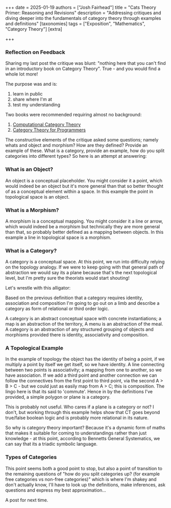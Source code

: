 +++
date = 2025-01-19
authors = ["Josh Fairhead"]
title = "Cats Theory Primer: Reasoning and Revisions"
description = "Addressing critiques and diving deeper into the fundamentals of category theory through examples and definitions"
[taxonomies]
tags = ["Exposition", "Mathematics", "Category Theory"]
[extra]

+++

### Reflection on Feedback

Sharing my last post the critique was blunt: "nothing here that you can't find in an introductory book on Category Theory". True - and you would find a whole lot more! 

The purpose was and is:
1) learn in public
2) share where I'm at
3) test my understanding

Two books were recommended requiring almost no background:
1) [Computational Category Theory](https://www.cs.man.ac.uk/~david/categories/book/book.pdf)
2) [Category Theory for Programmers](https://unglueit-files.s3.amazonaws.com/ebf/e90890f0a6ea420c9825657d6f3a851d.pdf)

The constructive elements of the critique asked some questions; namely whats and object and morphism? How are they defined? Provide an example of these. What is a category, provide an example, how do you split categories into different types? So here is an attempt at answering:

### What is an Object?

An object is a conceptual placeholder. You might consider it a point, which would indeed be an object but it's more general than that so better thought of as a conceptual element within a space. In this example the point in topological space is an object.

### What is a Morphism?

A morphism is a conceptual mapping. You might consider it a line or arrow, which would indeed be a morphism but technically they are more general than that, so probably better defined as a mapping between objects. In this example a line in topological space is a morphism.

### What is a Category?

A category is a conceptual space. At this point, we run into difficulty relying on the topology analogy. If we were to keep going with that general path of abstraction we would say its a plane because that's the next topological level, but I'm pretty sure the theorists would start shouting!

Let's wrestle with this alligator:

Based on the previous definition that a category requires identity, association and composition I'm going to go out on a limb and describe a category as form of relational or third order logic. 

A category is an abstract conceptual space with concrete instantiations; a map is an abstraction of the territory, A menu is an abstraction of the meal. A category is an abstraction of any structured grouping of objects and morphisms provided there is identity, associativity and composition. 

### A Topological Example

In the example of topology the object has the identity of being a point, if we multiply a point by itself we get itself, so we have identity. A line connecting between two points is associativity; a mapping from one to another, so we have association. If we add a third point and another connection we can follow the connectives from the first point to third point, via the second A > B > C - but we could just as easily map from A > C; this is composition. The lingo here is that its said to 'commute'. Hence in by the definitions I've provided, a simple polygon or plane is a category. 

This is probably not useful. Who cares if a plane is a category or not? I don't, but working through this example helps show that CT goes beyond true/false boolean logic and is probably more relational in its nature. 

So why is category theory important? Because it's a dynamic form of maths that makes it suitable for coming to understandings rather than just knowledge - at this point, according to Bennetts General Systematics, we can say that its a triadic symbolic language.

### Types of Categories

This point seems both a good point to stop, but also a point of transition to the remaining questions of "how do you split categories up? (for example free categories vs non-free categories)" which is where I'm shakey and don't actually know, I'll have to look up the definitions, make inferences, ask questions and express my best approximation...

A post for next time.